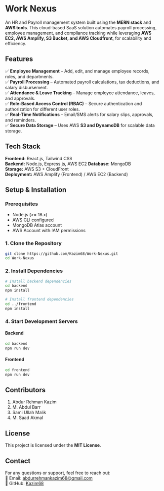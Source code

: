 # **Work Nexus**  

An HR and Payroll management system built using the **MERN stack** and **AWS tools**. This cloud-based SaaS solution automates payroll processing, employee management, and compliance tracking while leveraging **AWS EC2, AWS Amplify, S3 Bucket, and AWS Cloudfront**, for scalability and efficiency.  

## **Features**  
✅ **Employee Management** – Add, edit, and manage employee records, roles, and departments.  
✅ **Payroll Processing** – Automated payroll calculations, tax deductions, and salary disbursement.  
✅ **Attendance & Leave Tracking** – Manage employee attendance, leaves, and approvals.  
✅ **Role-Based Access Control (RBAC)** – Secure authentication and authorization for different user roles.  
✅ **Real-Time Notifications** – Email/SMS alerts for salary slips, approvals, and reminders.  
✅ **Secure Data Storage** – Uses AWS **S3 and DynamoDB** for scalable data storage.  

## **Tech Stack**  
**Frontend:** React.js, Tailwind CSS  
**Backend:** Node.js, Express.js, AWS EC2 
**Database:** MongoDB  
**Storage:** AWS S3 + CloudFront  
**Deployment:** AWS Amplify (Frontend) / AWS EC2 (Backend)  

 

## **Setup & Installation**  

### **Prerequisites**  
- Node.js (>= 18.x)  
- AWS CLI configured  
- MongoDB Atlas account
- AWS Account with IAM permissions  

### **1. Clone the Repository**  
```bash
git clone https://github.com/Kazim68/Work-Nexus.git
cd Work-Nexus
```

### **2. Install Dependencies**  
```bash
# Install backend dependencies
cd backend
npm install

# Install frontend dependencies
cd ../frontend
npm install
```



### **4. Start Development Servers**  
#### **Backend**  
```bash
cd backend
npm run dev
```
#### **Frontend**  
```bash
cd frontend
npm run dev
```


## **Contributors**   
1. Abdur Rehman Kazim
2. M. Abdul Barr
3. Sami Ullah Malik
4. M. Saad Akmal

## **License**  
This project is licensed under the **MIT License**.  

## **Contact**  
For any questions or support, feel free to reach out:  
📧 Email: [abdurrehmankazim68@gmail.com](mailto:abdurrehmankazim68@gmail.com)  
🔗 GitHub: [Kazim68](https://github.com/Kazim68)  
